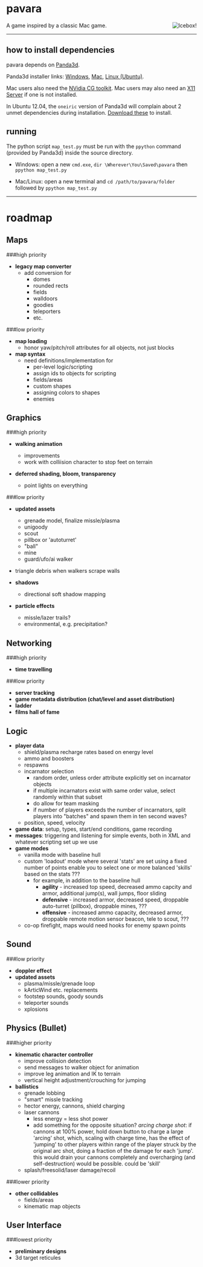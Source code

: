 pavara
======
<img src="https://dl.dropbox.com/u/38430353/icebox_thumb.jpg" style="display:block; float:right;" alt="Icebox!"/>
A game inspired by a classic Mac game.

* * *
how to install dependencies
---------------------------

pavara depends on [Panda3d](http://www.panda3d.org/download.php?sdk&version=1.8.0).

Panda3d installer links: [Windows](http://www.panda3d.org/download/panda3d-1.8.0/Panda3D-1.8.0.exe), [Mac](http://www.panda3d.org/download/panda3d-1.8.0/Panda3D-1.8.0.dmg), [Linux (Ubuntu)](http://www.panda3d.org/download.php?platform=ubuntu&version=1.8.0&sdk).

Mac users also need the [NVidia CG toolkit](https://developer.nvidia.com/cg-toolkit). Mac users may also need an [X11 Server](http://xquartz.macosforge.org/trac) if one is not installed.

In Ubuntu 12.04, the `oneiric` version of Panda3d will complain about 2 unmet dependencies during installation. [Download these](http://packages.ubuntu.com/oneiric/allpackages) to install.

running
-------
The python script `map_test.py` must be run with the `ppython` command (provided by Panda3d) inside the source directory.

* Windows: open a new `cmd.exe`, `dir \Wherever\You\Saved\pavara` then `ppython map_test.py`

* Mac/Linux: open a new terminal and `cd /path/to/pavara/folder` followed by `ppython map_test.py`

* * *
roadmap
=======

Maps
----
###high priority
*   **legacy map converter**
	*   add conversion for
		*   domes
		*   rounded rects
		*	fields
		*	walldoors
		*	goodies
		*	teleporters
		*	etc.

###low priority
*	**map loading**
	*	honor yaw/pitch/roll attributes for all objects, not just blocks
*   **map syntax**
	*   need definitions/implementation for
		*   per-level logic/scripting
		*	assign ids to objects for scripting
		*   fields/areas
		*   custom shapes
		*   assigning colors to shapes
		* 	enemies

Graphics
--------
###high priority
*   **walking animation**
    *   improvements
	*	work with colliision character to stop feet on terrain

*	**deferred shading, bloom, transparency**
	*	point lights on everything

###low priority
*   **updated assets**
	*   grenade model, finalize missle/plasma
	*   unigoody
	*	scout
	*	pillbox or 'autoturret'
	*	"ball"
	*	mine
	*	guard/ufo/ai walker
*	triangle debris when walkers scrape walls

*   **shadows**
    *   directional soft shadow mapping
*   **particle effects**
	*	missle/lazer trails?
	*	environmental, e.g. precipitation?

Networking
----------
###high priority
*   **time travelling**

###low priority
*   **server tracking**
*   **game metadata distribution (chat/level and asset distribution)**
*	**ladder**
*	**films hall of fame**

Logic
-----
*	**player data**
	*	shield/plasma recharge rates based on energy level
	*	ammo and boosters
	*	respawns
	*	incarnator selection
		*	random order, unless order attribute explicitly set on incarnator objects
		*	if multiple incarnators exist with same order value, select randomly within that subset
		*	do allow for team masking
		*	if number of players exceeds the number of incarnators, split players into "batches" and spawn them in ten second waves?
	*	position, speed, velocity
*	**game data**: setup, types, start/end conditions, game recording
*	**messages**: triggering and listening for simple events, both in XML and whatever scripting set up we use
*	**game modes**
	*	vanilla mode with baseline hull
	*	custom 'loadout' mode where several 'stats' are set using a fixed number of points enable you to select one or more balanced 'skills' based on the stats ???
		*	for example, in addition to the baseline hull
			* **agility** - increased top speed, decreased ammo capcity and armor, additional jump(s), wall jumps, floor sliding
			* **defensive** - increased armor, decreased speed, droppable auto-turret (pillbox), droppable mines, ???
			* **offensive** - increased ammo capacity, decreased armor, droppable remote motion sensor beacon, tele to scout, ???
	*	co-op firefight, maps would need hooks for enemy spawn points

Sound
-----
###low priority
*	**doppler effect**
*	**updated assets**
	*	plasma/missle/grenade loop
	*	kArticWind etc. replacements
	*	footstep sounds, goody sounds
	*	teleporter sounds
	*	xplosions

Physics (Bullet)
-------
###higher priority
*	**kinematic character controller**
	*	improve collision detection
	*	send messages to walker object for animation
	*	improve leg animation and IK to terrain
	*	vertical height adjustment/crouching for jumping
*	**ballistics**
	*	grenade lobbing
	*	"smart" missle tracking
	*	hector energy, cannons, shield charging
	*	laser cannons
		*	less energy = less shot power
		*	add something for the opposite situation? *arcing charge shot*: if cannons at 100% power, hold down button to charge a large 'arcing' shot, which, scaling with charge time, has the effect of 'jumping' to other players within range of the player struck by the original arc shot, doing a fraction of the damage for each 'jump'. this would drain your cannons completely and overcharging (and self-destruction) would be possible. could be 'skill'
	*	splash/freesolid/laser damage/recoil

###lower priority
*	**other collidables**
	*	fields/areas
	*	kinematic map objects

User Interface
--------------
###lowest priority
*	**preliminary designs**
*	3d target reticules
